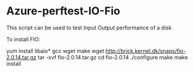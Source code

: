 # Azure-perftest-IO-Fio
This script can be used to test Input Output performance of a disk 

To install FIO: 

yum install libaio* gcc wget make
wget http://brick.kernel.dk/snaps/fio-2.0.14.tar.gz
tar -xvf fio-2.0.14.tar.gz
cd fio-2.0.14
 ./configure
 make
 make install
 
 


